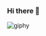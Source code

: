 ### Hi there 👋

![giphy](https://user-images.githubusercontent.com/126905319/222791818-9bd257a0-898e-4c2c-abc5-5d5c28a2e729.gif)

<!--
**isaferoje/isaferoje** is a ✨ _special_ ✨ repository because its `README.md` (this file) appears on your GitHub profile.

Here are some ideas to get you started:

- 🔭 I’m currently working on ...
- 🌱 I’m currently learning ...
- 👯 I’m looking to collaborate on ...
- 🤔 I’m looking for help with ...
- 💬 Ask me about ...
- 📫 How to reach me: ...
- 😄 Pronouns: ...
- ⚡ Fun fact: ...
-->
